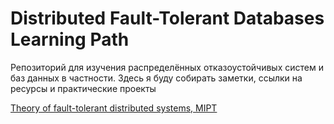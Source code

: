 # Distributed Fault-Tolerant Databases Learning Path

Репозиторий для изучения распределённых отказоустойчивых систем и баз данных в частности. Здесь я буду собирать заметки, ссылки на ресурсы и практические проекты

[Theory of fault-tolerant distributed systems, MIPT](https://github.com/ddvamp/distributed-db-learning/tree/main/notes/dist-sys-mipt)
